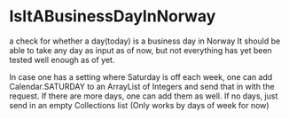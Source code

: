 # IsItABusinessDayInNorway
a check for whether a day(today) is a business day in Norway
It should be able to take any day as input as of now, but not everything has yet been tested well enough as of yet.

In case one has a setting where Saturday is off each week, one can add Calendar.SATURDAY to 
an ArrayList of Integers and send that in with the request.
If there are more days, one can add them as well. If no days, just send in an empty Collections list
(Only works by days of week for now)
